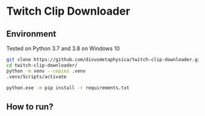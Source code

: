# Twitch Clip Downloader

## Environment

Tested on Python 3.7 and 3.8 on Windows 10

```bash
git clone https://github.com/divusmetaphysica/twitch-clip-downloader.git
cd twitch-clip-downloader/
python -m venv --copies .venv
.venv/Scripts/activate

python.exe -m pip install -r requirements.txt
```

## How to run?